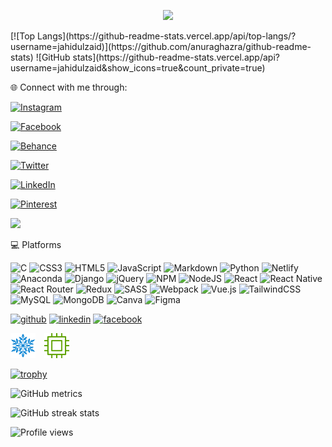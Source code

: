 <p align="center">
<img height="180em" src="https://github-readme-stats-eight-theta.vercel.app/api?username=jahidulZaid&show_icons=true&theme=algolia&include_all_commits=true&count_private=true"/>
</p>
[![Top Langs](https://github-readme-stats.vercel.app/api/top-langs/?username=jahidulzaid)](https://github.com/anuraghazra/github-readme-stats)
![GitHub stats](https://github-readme-stats.vercel.app/api?username=jahidulzaid&show_icons=true&count_private=true)

🌐 Connect with me through: 

[![Instagram](https://img.shields.io/badge/Instagram-%23E4405F.svg?logo=Instagram&logoColor=white)](https://instagram.com/jahidulzaid)

[![Facebook](https://img.shields.io/badge/Facebook-%231877F2.svg?logo=Facebook&logoColor=white)](https://facebook.com/jahidulZaid)

[![Behance](https://img.shields.io/badge/Behance-1769ff?logo=behance&logoColor=white)](https://behance.net/jahidulzaid)

[![Twitter](https://img.shields.io/badge/Twitter-%231DA1F2.svg?logo=Twitter&logoColor=white)](https://twitter.com/jahidulzaid)

[![LinkedIn](https://img.shields.io/badge/LinkedIn-%230077B5.svg?logo=linkedin&logoColor=white)](https://linkedin.com/in/jahidulzaid) 

[![Pinterest](https://img.shields.io/badge/Pinterest-%23E60023.svg?logo=Pinterest&logoColor=white)](https://pinterest.com/jahidulzaid) 

[![](https://visitcount.itsvg.in/api?id=jahidulzaid&label=Profile%20Views&pretty=false)](https://visitcount.itsvg.in)


💻 Platforms 

![C](https://img.shields.io/badge/c-%2300599C.svg?style=for-the-badge&logo=c&logoColor=white)  ![CSS3](https://img.shields.io/badge/css3-%231572B6.svg?style=for-the-badge&logo=css3&logoColor=white)  ![HTML5](https://img.shields.io/badge/html5-%23E34F26.svg?style=for-the-badge&logo=html5&logoColor=white) ![JavaScript](https://img.shields.io/badge/javascript-%23323330.svg?style=for-the-badge&logo=javascript&logoColor=%23F7DF1E) ![Markdown](https://img.shields.io/badge/markdown-%23000000.svg?style=for-the-badge&logo=markdown&logoColor=white) ![Python](https://img.shields.io/badge/python-3670A0?style=for-the-badge&logo=python&logoColor=ffdd54) ![Netlify](https://img.shields.io/badge/netlify-%23000000.svg?style=for-the-badge&logo=netlify&logoColor=#00C7B7)  ![Anaconda](https://img.shields.io/badge/Anaconda-%2344A833.svg?style=for-the-badge&logo=anaconda&logoColor=white) ![Django](https://img.shields.io/badge/django-%23092E20.svg?style=for-the-badge&logo=django&logoColor=white)  ![jQuery](https://img.shields.io/badge/jquery-%230769AD.svg?style=for-the-badge&logo=jquery&logoColor=white) ![NPM](https://img.shields.io/badge/NPM-%23000000.svg?style=for-the-badge&logo=npm&logoColor=white) ![NodeJS](https://img.shields.io/badge/node.js-6DA55F?style=for-the-badge&logo=node.js&logoColor=white) ![React](https://img.shields.io/badge/react-%2320232a.svg?style=for-the-badge&logo=react&logoColor=%2361DAFB) ![React Native](https://img.shields.io/badge/react_native-%2320232a.svg?style=for-the-badge&logo=react&logoColor=%2361DAFB) ![React Router](https://img.shields.io/badge/React_Router-CA4245?style=for-the-badge&logo=react-router&logoColor=white) ![Redux](https://img.shields.io/badge/redux-%23593d88.svg?style=for-the-badge&logo=redux&logoColor=white) ![SASS](https://img.shields.io/badge/SASS-hotpink.svg?style=for-the-badge&logo=SASS&logoColor=white) ![Webpack](https://img.shields.io/badge/webpack-%238DD6F9.svg?style=for-the-badge&logo=webpack&logoColor=black) ![Vue.js](https://img.shields.io/badge/vuejs-%2335495e.svg?style=for-the-badge&logo=vuedotjs&logoColor=%234FC08D) ![TailwindCSS](https://img.shields.io/badge/tailwindcss-%2338B2AC.svg?style=for-the-badge&logo=tailwind-css&logoColor=white) ![MySQL](https://img.shields.io/badge/mysql-%2300f.svg?style=for-the-badge&logo=mysql&logoColor=white) ![MongoDB](https://img.shields.io/badge/MongoDB-%234ea94b.svg?style=for-the-badge&logo=mongodb&logoColor=white) ![Canva](https://img.shields.io/badge/Canva-%2300C4CC.svg?style=for-the-badge&logo=Canva&logoColor=white) ![Figma](https://img.shields.io/badge/figma-%23F24E1E.svg?style=for-the-badge&logo=figma&logoColor=white)


[<img src='https://cdn.jsdelivr.net/npm/simple-icons@3.0.1/icons/github.svg' alt='github' height='40'>](https://github.com/jahidulzaid)  [<img src='https://cdn.jsdelivr.net/npm/simple-icons@3.0.1/icons/linkedin.svg' alt='linkedin' height='40'>](https://www.linkedin.com/in/jahidulzaid//)  [<img src='https://cdn.jsdelivr.net/npm/simple-icons@3.0.1/icons/facebook.svg' alt='facebook' height='40'>](https://www.facebook.com/mhs.mehedi697253/)  

<a href='https://archiveprogram.github.com/'><img src='https://raw.githubusercontent.com/acervenky/animated-github-badges/master/assets/acbadge.gif' width='40' height='40'></a> <a href='https://docs.github.com/en/developers'><img src='https://raw.githubusercontent.com/acervenky/animated-github-badges/master/assets/devbadge.gif' width='40' height='40'></a> 

[![trophy](https://github-profile-trophy.vercel.app/?username=jahidulzaid)](https://github.com/ryo-ma/github-profile-trophy)

![GitHub metrics](https://metrics.lecoq.io/jahidulzaid)  

![GitHub streak stats](https://streak-stats.demolab.com/?user=jahidulzaid)  

![Profile views](https://gpvc.arturio.dev/jahidulzaid)
